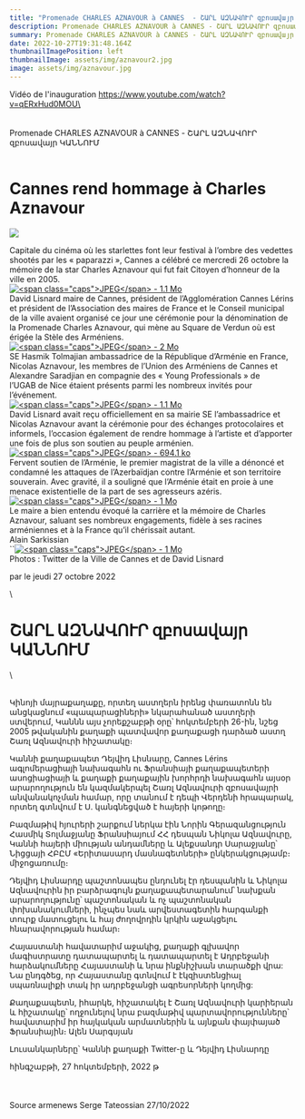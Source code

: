 ```yaml
---
title: "Promenade CHARLES AZNAVOUR à CANNES  - ՇԱՐԼ ԱԶՆԱՎՈՒՐ զբոսավայր ԿԱՆՆՈՒՄ "
description: Promenade CHARLES AZNAVOUR à CANNES - ՇԱՐԼ ԱԶՆԱՎՈՒՐ զբոսավայր ԿԱՆՆՈՒՄ
summary: Promenade CHARLES AZNAVOUR à CANNES - ՇԱՐԼ ԱԶՆԱՎՈՒՐ զբոսավայր ԿԱՆՆՈՒՄ
date: 2022-10-27T19:31:48.164Z
thumbnailImagePosition: left
thumbnailImage: assets/img/aznavour2.jpg
image: assets/img/aznavour.jpg
---
```

Vidéo de l'inauguration https://www.youtube.com/watch?v=qERxHud0MOU\
\
\
\
 Promenade CHARLES AZNAVOUR à CANNES  - ՇԱՐԼ ԱԶՆԱՎՈՒՐ զբոսավայր ԿԱՆՆՈՒՄ\
\
                        <!--StartFragment-->

# Cannes rend hommage à Charles Aznavour

![](https://www.armenews.com/local/cache-gd2/86/62e927df0fa363ab027a94e6cb8c73.jpg)

Capitale du cinéma où les starlettes font leur festival à l’ombre des vedettes shootés par les « paparazzi », Cannes a célébré ce mercredi 26 octobre la mémoire de la star Charles Aznavour qui fut fait Citoyen d’honneur de la ville en 2005.\
[![\<span class="caps">JPEG\</span> - 1.1 Mo](https://www.armenews.com/local/cache-vignettes/L670xH493/img_9628-c2ac3.jpg?1666852511)](https://www.armenews.com/IMG/jpg/img_9628.jpg "jpg/img_9628.jpg")\
David Lisnard maire de Cannes, président de l’Agglomération Cannes Lérins et président de l’Association des maires de France et le Conseil municipal de la ville avaient organisé ce jour une cérémonie pour la dénomination de la Promenade Charles Aznavour, qui mène au Square de Verdun où est érigée la Stèle des Arméniens.\
[![\<span class="caps">JPEG\</span> - 2 Mo](https://www.armenews.com/local/cache-vignettes/L670xH894/img_9630-2-91e7f.jpg?1666852512)](https://www.armenews.com/IMG/jpg/img_9630-2.jpg "jpg/img_9630-2.jpg")\
SE Hasmik Tolmajian ambassadrice de la République d’Arménie en France, Nicolas Aznavour, les membres de l’Union des Arméniens de Cannes et Alexandre Saradjian en compagnie des « Young Professionals » de l’UGAB de Nice étaient présents parmi les nombreux invités pour l’événement.\
[![\<span class="caps">JPEG\</span> - 1.1 Mo](https://www.armenews.com/local/cache-vignettes/L670xH632/img_9631-79684.jpg?1666852512)](https://www.armenews.com/IMG/jpg/img_9631.jpg "jpg/img_9631.jpg")\
David Lisnard avait reçu officiellement en sa mairie SE l’ambassadrice et Nicolas Aznavour avant la cérémonie pour des échanges protocolaires et informels, l’occasion également de rendre hommage à l’artiste et d’apporter une fois de plus son soutien au peuple arménien.\
[![\<span class="caps">JPEG\</span> - 694.1 ko](https://www.armenews.com/local/cache-vignettes/L670xH491/img_9633-2-0cdcd.jpg?1666852512)](https://www.armenews.com/IMG/jpg/img_9633-2.jpg "jpg/img_9633-2.jpg")\
Fervent soutien de l’Arménie, le premier magistrat de la ville a dénoncé et condamné les attaques de l’Azerbaïdjan contre l’Arménie et son territoire souverain. Avec gravité, il a souligné que l’Arménie était en proie à une menace existentielle de la part de ses agresseurs azéris.\
[![\<span class="caps">JPEG\</span> - 1 Mo](https://www.armenews.com/local/cache-vignettes/L670xH507/img_9635-2-e984f.jpg?1666852512)](https://www.armenews.com/IMG/jpg/img_9635-2.jpg "jpg/img_9635-2.jpg")\
Le maire a bien entendu évoqué la carrière et la mémoire de Charles Aznavour, saluant ses nombreux engagements, fidèle à ses racines arméniennes et à la France qu’il chérissait autant.\
Alain Sarkissian\
``[![\<span class="caps">JPEG\</span> - 1 Mo](https://www.armenews.com/local/cache-vignettes/L670xH456/img_9638-ee4f0.jpg?1666852512)](https://www.armenews.com/IMG/jpg/img_9638.jpg "jpg/img_9638.jpg")\
Photos : Twitter de la Ville de Cannes et de David Lisnard

par le jeudi 27 octobre 2022

<!--EndFragment-->\

<!--StartFragment-->

# ՇԱՐԼ ԱԶՆԱՎՈՒՐ զբոսավայր ԿԱՆՆՈՒՄ

<!--EndFragment-->\
\
           Կինոյի մայրաքաղաքը, որտեղ աստղերն իրենց փառատոնն են անցկացնում «պապարացիների» նկարահանած աստղերի ստվերում, Կաննն այս չորեքշաբթի օրը՝ հոկտեմբերի 26-ին, նշեց 2005 թվականին քաղաքի պատվավոր քաղաքացի դարձած աստղ Շառլ Ազնավուրի հիշատակը։

Կաննի քաղաքապետ Դեյվիդ Լիսնարը, Cannes Lérins ագլոմերացիայի նախագահն ու Ֆրանսիայի քաղաքապետերի ասոցիացիայի և քաղաքի քաղաքային խորհրդի նախագահն այսօր արարողություն են կազմակերպել Շառլ Ազնավուրի զբոսավայրի անվանակոչման համար, որը տանում է դեպի Վերդենի հրապարակ, որտեղ գտնվում է Ս. կանգնեցված է հայերի կոթողը։

Բազմաթիվ հյուրերի շարքում ներկա էին Նորին Գերազանցություն Հասմիկ Տոլմաջյանը Ֆրանսիայում ՀՀ դեսպան Նիկոլա Ազնավուրը, Կաննի հայերի միության անդամները և Ալեքսանդր Սարաջյանը՝ Նիցցայի ՀԲԸՄ «Երիտասարդ մասնագետների» ընկերակցությամբ։ միջոցառումը։

Դեյվիդ Լիսնարդը պաշտոնապես ընդունել էր դեսպանին և Նիկոլա Ազնավուրին իր բարձրագույն քաղաքապետարանում՝ նախքան արարողությունը՝ պաշտոնական և ոչ պաշտոնական փոխանակումների, ինչպես նաև արվեստագետին հարգանքի տուրք մատուցելու և հայ ժողովրդին կրկին աջակցելու հնարավորության համար։

Հայաստանի հավատարիմ աջակից, քաղաքի գլխավոր մագիստրատը դատապարտել և դատապարտել է Ադրբեջանի հարձակումները Հայաստանի և նրա ինքնիշխան տարածքի վրա: Նա ընդգծեց, որ Հայաստանը գտնվում է էկզիստենցիալ սպառնալիքի տակ իր ադրբեջանցի ագրեսորների կողմից:

Քաղաքապետն, իհարկե, հիշատակել է Շառլ Ազնավուրի կարիերան և հիշատակը՝ ողջունելով նրա բազմաթիվ պարտավորությունները՝ հավատարիմ իր հայկական արմատներին և այնքան փայփայած Ֆրանսիային։
Ալեն Սարգսյան

Լուսանկարները՝ Կաննի քաղաքի Twitter-ը և Դեյվիդ Լիսնարդը

 հինգշաբթի, 27 հոկտեմբերի, 2022 թ                            \
\
\
\
     Source armenews  Serge Tateossian 27/10/2022